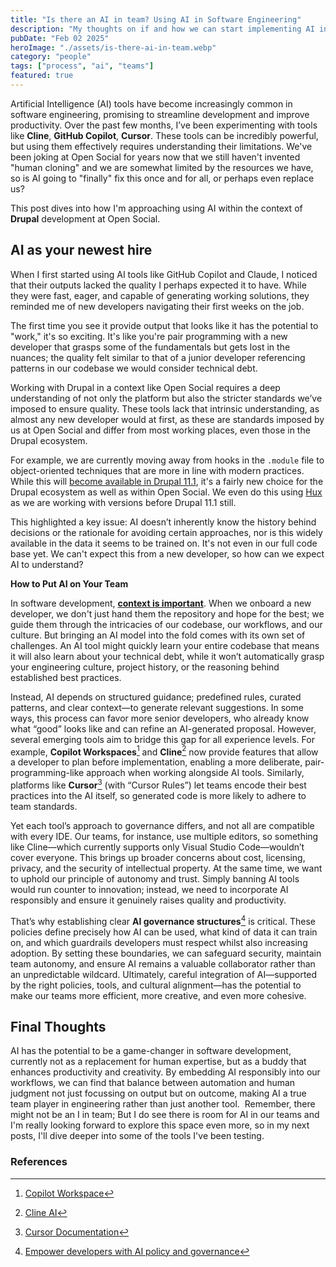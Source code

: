 ```yaml
---
title: "Is there an AI in team? Using AI in Software Engineering"
description: "My thoughts on if and how we can start implementing AI in our engineering teams."
pubDate: "Feb 02 2025"
heroImage: "./assets/is-there-ai-in-team.webp"
category: "people"
tags: ["process", "ai", "teams"]
featured: true
---
```


Artificial Intelligence (AI) tools have become increasingly common in software engineering, promising to streamline development and improve productivity. Over the past few months, I’ve been experimenting with tools like **Cline**, **GitHub Copilot**, **Cursor**. These tools can be incredibly powerful, but using them effectively requires understanding their limitations. We've been joking at Open Social for years now that we still haven't invented "human cloning" and we are somewhat limited by the resources we have, so is AI going to "finally" fix this once and for all, or perhaps even replace us?

This post dives into how I'm approaching using AI within the context of **Drupal** development at Open Social.

## AI as your newest hire

When I first started using AI tools like GitHub Copilot and Claude, I noticed that their outputs lacked the quality I perhaps expected it to have. While they were fast, eager, and capable of generating working solutions, they reminded me of new developers navigating their first weeks on the job.

The first time you see it provide output that looks like it has the potential to "work," it's so exciting. It's like you're pair programming with a new developer that grasps some of the fundamentals but gets lost in the nuances; the quality felt similar to that of a junior developer referencing patterns in our codebase we would consider technical debt.

Working with Drupal in a context like Open Social requires a deep understanding of not only the platform but also the stricter standards we’ve imposed to ensure quality. These tools lack that intrinsic understanding, as almost any new developer would at first, as these are standards imposed by us at Open Social and differ from most working places, even those in the Drupal ecosystem.

For example, we are currently moving away from hooks in the `.module` file to object-oriented techniques that are more in line with modern practices. While this will [become available in Drupal 11.1](https://www.drupal.org/node/3442349), it's a fairly new choice for the Drupal ecosystem as well as within Open Social. We even do this using [Hux](https://www.drupal.org/project/hux) as we are working with versions before Drupal 11.1 still.

This highlighted a key issue: AI doesn’t inherently know the history behind decisions or the rationale for avoiding certain approaches, nor is this widely available in the data it seems to be trained on. It's not even in our full code base yet. We can't expect this from a new developer, so how can we expect AI to understand?

**How to Put AI on Your Team**

In software development, [**context is important**](https://www.ronaldtebrake.nl/blog/context-is-key-but-missing/). When we onboard a new developer, we don't just hand them the repository and hope for the best; we guide them through the intricacies of our codebase, our workflows, and our culture. But bringing an AI model into the fold comes with its own set of challenges. An AI tool might quickly learn your entire codebase that means it will also learn about your technical debt, while it won’t automatically grasp your engineering culture, project history, or the reasoning behind established best practices.

Instead, AI depends on structured guidance; predefined rules, curated patterns, and clear context—to generate relevant suggestions. In some ways, this process can favor more senior developers, who already know what “good” looks like and can refine an AI-generated proposal. However, several emerging tools aim to bridge this gap for all experience levels. For example, **Copilot Workspaces**[^1] and **Cline**[^2] now provide features that allow a developer to plan before implementation, enabling a more deliberate, pair-programming-like approach when working alongside AI tools. Similarly, platforms like **Cursor**[^3] (with “Cursor Rules”) let teams encode their best practices into the AI itself, so generated code is more likely to adhere to team standards.

Yet each tool’s approach to governance differs, and not all are compatible with every IDE. Our teams, for instance, use multiple editors, so something like Cline—which currently supports only Visual Studio Code—wouldn’t cover everyone. This brings up broader concerns about cost, licensing, privacy, and the security of intellectual property. At the same time, we want to uphold our principle of autonomy and trust. Simply banning AI tools would run counter to innovation; instead, we need to incorporate AI responsibly and ensure it genuinely raises quality and productivity.

That’s why establishing clear **AI governance structures**[^4] is critical. These policies define precisely how AI can be used, what kind of data it can train on, and which guardrails developers must respect whilst also increasing adoption. By setting these boundaries, we can safeguard security, maintain team autonomy, and ensure AI remains a valuable collaborator rather than an unpredictable wildcard. Ultimately, careful integration of AI—supported by the right policies, tools, and cultural alignment—has the potential to make our teams more efficient, more creative, and even more cohesive.

## Final Thoughts

AI has the potential to be a game-changer in software development, currently not as a replacement for human expertise, but as a buddy that enhances productivity and creativity. By embedding AI responsibly into our workflows, we can find that balance between automation and human judgment not just focussing on output but on outcome, making AI a true team player in engineering rather than just another tool. 
Remember, there might not be an I in team; But I do see there is room for AI in our teams and I'm really looking forward to explore this space even more, so in my next posts, I'll dive deeper into some of the tools I've been testing.

### References

[^1]: [Copilot Workspace](https://githubnext.com/projects/copilot-workspace)

[^2]: [Cline AI](https://marketplace.visualstudio.com/items?itemName=cline.ai)

[^3]: [Cursor Documentation](https://www.cursor.sh/docs)

[^4]: [Empower developers with AI policy and governance](https://resources.github.com/learn/pathways/copilot/essentials/empower-developers-with-ai-policy-and-governance)
